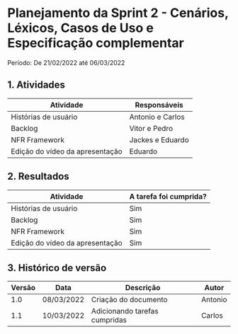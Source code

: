 # Planejamento da Sprint 2 - Cenários, Léxicos, Casos de Uso e Especificação complementar

Período: De 21/02/2022 até 06/03/2022

## 1. Atividades

| Atividade                       | Responsáveis     |
| ------------------------------- | ---------------- |
| Histórias de usuário            | Antonio e Carlos |
| Backlog                         | Vitor e Pedro    |
| NFR Framework                   | Jackes e Eduardo |
| Edição do vídeo da apresentação | Eduardo          |

## 2. Resultados

| Atividade                       | A tarefa foi cumprida? |
| ------------------------------- | ---------------------- |
| Histórias de usuário            | Sim                    |
| Backlog                         | Sim                    |
| NFR Framework                   | Sim                    |
| Edição do vídeo da apresentação | Sim                    |

## 3. Histórico de versão

| Versão | Data       | Descrição                     | Autor   |
| ------ | ---------- | ----------------------------- | ------- |
| 1.0    | 08/03/2022 | Criação do documento          | Antonio |
| 1.1    | 10/03/2022 | Adicionando tarefas cumpridas | Carlos  |
